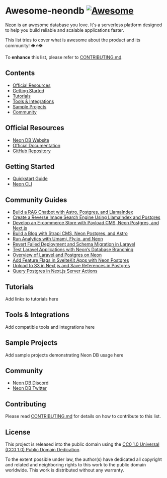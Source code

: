 # Awesome-neondb   [![Awesome](https://awesome.re/badge-flat.svg)](https://awesome.re)

[Neon](https://neon.tech) is an awesome database you love. It's a serverless platform designed to help you build reliable and scalable applications faster.

This list tries to cover what is awesome about the product and its community! 👁⚡️👁

To **enhance** this list, please refer to [CONTRIBUTING.md](CONTRIBUTING.md).

## Contents
- [Official Resources](#official-resources)
- [Getting Started](#getting-started)
- [Tutorials](#tutorials)
- [Tools & Integrations](#tools--integrations)
- [Sample Projects](#sample-projects)
- [Community](#community)

## Official Resources
- [Neon DB Website](https://neon.tech)
- [Official Documentation](https://neon.tech/docs)
- [GitHub Repository](https://github.com/neondatabase/neon)

## Getting Started
- [Quickstart Guide](https://neon.tech/docs/get-started-with-neon/signing-up)
- [Neon CLI](https://neon.tech/docs/reference/neon-cli)

## Community Guides

- [Build a RAG Chatbot with Astro, Postgres, and LlamaIndex](https://neon.tech/guides/build-a-rag-chatbot-with-astro-postgres-and-llamaindex)
- [Create a Reverse Image Search Engine Using LlamaIndex and Postgres](https://neon.tech/guides/using-llamaindex-with-postgres-to-build-your-own-reverse-image-search-engine)
- [Develop an E-commerce Store with Payload CMS, Neon Postgres, and Next.js](https://neon.tech/guides/using-payload-cms-with-neon-postgres-to-build-an-e-commerce-store-in-next-js)
- [Build a Blog with Strapi CMS, Neon Postgres, and Astro](https://neon.tech/guides/using-strapi-cms-with-neon-postgres-and-astro-to-build-a-blog)
- [Run Analytics with Umami, Fly.io, and Neon](https://neon.tech/guides/run-your-own-analytics-with-umami-flyio-and-neon)
- [Revert Failed Deployment and Schema Migration in Laravel](https://neon.tech/guides/reverting-a-failed-deployment-and-schema-migration-in-laravel)
- [Test Laravel Applications with Neon’s Database Branching](https://neon.tech/guides/testing-laravel-applications-with-neons-database-branching)
- [Overview of Laravel and Postgres on Neon](https://neon.tech/guides/an-overview-of-laravel-and-postgres-on-neon)
- [Add Feature Flags in SvelteKit Apps with Neon Postgres](https://neon.tech/guides/add-feature-flags-in-sveltekit-apps-with-neon-postgres)
- [Upload to S3 in Next.js and Save References in Postgres](https://neon.tech/guides/how-to-upload-to-s3-in-next-js-and-save-references-in-postgres)
- [Query Postgres in Next.js Server Actions](https://neon.tech/guides/query-postgres-in-next-js-server-actions)

## Tutorials
Add links to tutorials here

## Tools & Integrations
Add compatible tools and integrations here

## Sample Projects
Add sample projects demonstrating Neon DB usage here

## Community
- [Neon DB Discord](https://neon.tech/discord)
- [Neon DB Twitter](https://x.com/neondatabase)

## Contributing
Please read [CONTRIBUTING.md](CONTRIBUTING.md) for details on how to contribute to this list.

## License

This project is released into the public domain using the [CC0 1.0 Universal (CC0 1.0) Public Domain Dedication](https://creativecommons.org/publicdomain/zero/1.0/).

To the extent possible under law, the author(s) have dedicated all copyright and related and neighboring rights to this work to the public domain worldwide. This work is distributed without any warranty.
